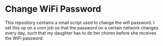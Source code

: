 # Change WiFi Password

This repository contains a small script used to change the wifi password. I set this up on a cron job so that the password on a certain network changes every day, such that my daughter has to do her chores before she receives the WiFi password.